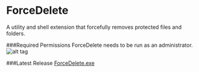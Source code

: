 # ForceDelete
A utility and shell extension that forcefully removes protected files and folders.

###Required Permissions
ForceDelete needs to be run as an administrator.
![alt tag](https://i.gyazo.com/54fbe78476e68ba01b10f81f031de21c.gif)

###Latest Release
[ForceDelete.exe](ForceDelete/ForceDelete.exe)

